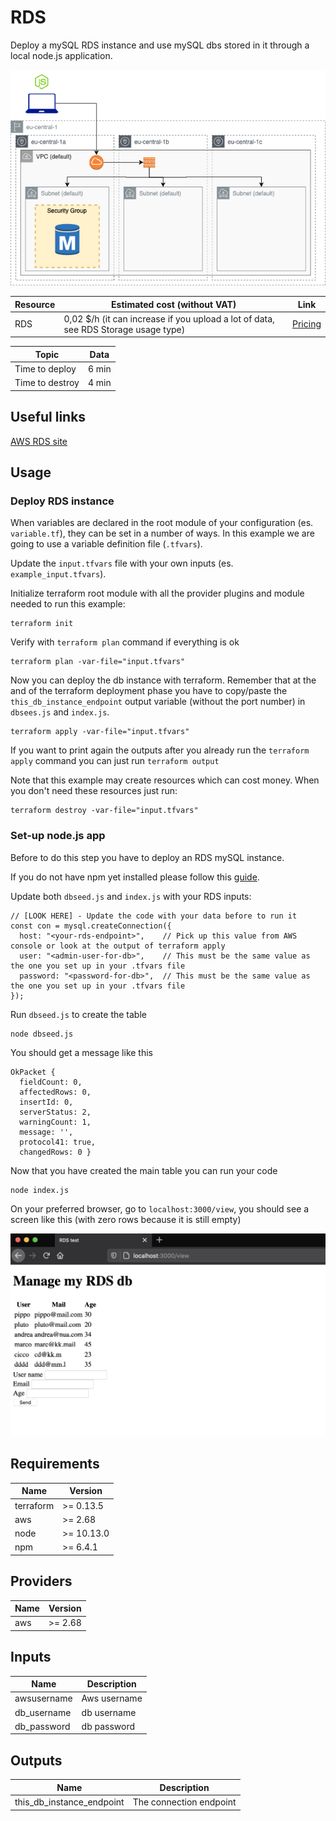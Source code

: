 # RDS

Deploy a mySQL RDS instance and use mySQL dbs stored in it through a local node.js application.

![appview](./images/RDSarchitecture.png)

| Resource | Estimated cost (without VAT) | Link |
|------|---------|---------|
| RDS | 0,02 $/h (it can increase if you upload a lot of data, see RDS Storage usage type)| [Pricing](https://aws.amazon.com/rds/mysql/pricing/?pg=pr&loc=2) |

| Topic | Data |
|------|---------|
| Time to deploy | 6 min |
| Time to destroy | 4 min |

## Useful links

[AWS RDS site](https://docs.aws.amazon.com/rds/index.html?nc2=h_ql_doc_rds)

## Usage

### Deploy RDS instance

When variables are declared in the root module of your configuration (es. `variable.tf`), they can be set in a number of ways. In this example we are going to use a variable definition file (`.tfvars`).

Update the `input.tfvars` file with your own inputs (es. `example_input.tfvars`).

Initialize terraform root module with all the provider plugins and module needed to run this example:
```
terraform init
```
Verify with `terraform plan` command if everything is ok
```
terraform plan -var-file="input.tfvars"
```
Now you can deploy the db instance with terraform. Remember that at the and of the terraform deployment phase you have to copy/paste the `this_db_instance_endpoint` output variable (without the port number) in `dbsees.js` and `index.js`.

```
terraform apply -var-file="input.tfvars"
```

If you want to print again the outputs after you already run the `terraform apply` command you can just run `terraform output`

Note that this example may create resources which can cost money. When you don't need these resources just run:
```
terraform destroy -var-file="input.tfvars"
```

### Set-up node.js app

Before to do this step you have to deploy an RDS mySQL instance.

If you do not have npm yet installed please follow this [guide](https://docs.npmjs.com/downloading-and-installing-node-js-and-npm).

Update both `dbseed.js` and `index.js` with your RDS inputs:
```
// [LOOK HERE] - Update the code with your data before to run it
const con = mysql.createConnection({
  host: "<your-rds-endpoint>",    // Pick up this value from AWS console or look at the output of terraform apply
  user: "<admin-user-for-db>",    // This must be the same value as the one you set up in your .tfvars file
  password: "<password-for-db>",  // This must be the same value as the one you set up in your .tfvars file
});
```
Run `dbseed.js` to create the table
```
node dbseed.js
```
You should get a message like this
```
OkPacket {
  fieldCount: 0,
  affectedRows: 0,
  insertId: 0,
  serverStatus: 2,
  warningCount: 1,
  message: '',
  protocol41: true,
  changedRows: 0 }
```
Now that you have created the main table you can run your code
```
node index.js
```
On your preferred browser, go to `localhost:3000/view`, you should see a screen like this (with zero rows because it is still empty)

![appview](./images/appview.png)

## Requirements

| Name | Version |
|------|---------|
| terraform | >= 0.13.5 |
| aws | >= 2.68 |
| node | >= 10.13.0 |
| npm | >= 6.4.1 |

## Providers

| Name | Version |
|------|---------|
| aws | >= 2.68 |

## Inputs

| Name | Description |
|------|---------|
| awsusername | Aws username |
| db_username | db username |
| db_password | db password |

## Outputs

| Name | Description |
|------|-------------|
| this\_db\_instance\_endpoint | The connection endpoint |
